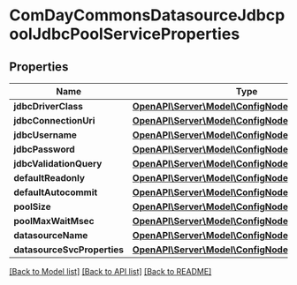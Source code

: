 # ComDayCommonsDatasourceJdbcpoolJdbcPoolServiceProperties

## Properties
Name | Type | Description | Notes
------------ | ------------- | ------------- | -------------
**jdbcDriverClass** | [**OpenAPI\Server\Model\ConfigNodePropertyString**](ConfigNodePropertyString.md) |  | [optional] 
**jdbcConnectionUri** | [**OpenAPI\Server\Model\ConfigNodePropertyString**](ConfigNodePropertyString.md) |  | [optional] 
**jdbcUsername** | [**OpenAPI\Server\Model\ConfigNodePropertyString**](ConfigNodePropertyString.md) |  | [optional] 
**jdbcPassword** | [**OpenAPI\Server\Model\ConfigNodePropertyString**](ConfigNodePropertyString.md) |  | [optional] 
**jdbcValidationQuery** | [**OpenAPI\Server\Model\ConfigNodePropertyString**](ConfigNodePropertyString.md) |  | [optional] 
**defaultReadonly** | [**OpenAPI\Server\Model\ConfigNodePropertyBoolean**](ConfigNodePropertyBoolean.md) |  | [optional] 
**defaultAutocommit** | [**OpenAPI\Server\Model\ConfigNodePropertyBoolean**](ConfigNodePropertyBoolean.md) |  | [optional] 
**poolSize** | [**OpenAPI\Server\Model\ConfigNodePropertyInteger**](ConfigNodePropertyInteger.md) |  | [optional] 
**poolMaxWaitMsec** | [**OpenAPI\Server\Model\ConfigNodePropertyInteger**](ConfigNodePropertyInteger.md) |  | [optional] 
**datasourceName** | [**OpenAPI\Server\Model\ConfigNodePropertyString**](ConfigNodePropertyString.md) |  | [optional] 
**datasourceSvcProperties** | [**OpenAPI\Server\Model\ConfigNodePropertyArray**](ConfigNodePropertyArray.md) |  | [optional] 

[[Back to Model list]](../README.md#documentation-for-models) [[Back to API list]](../README.md#documentation-for-api-endpoints) [[Back to README]](../README.md)


